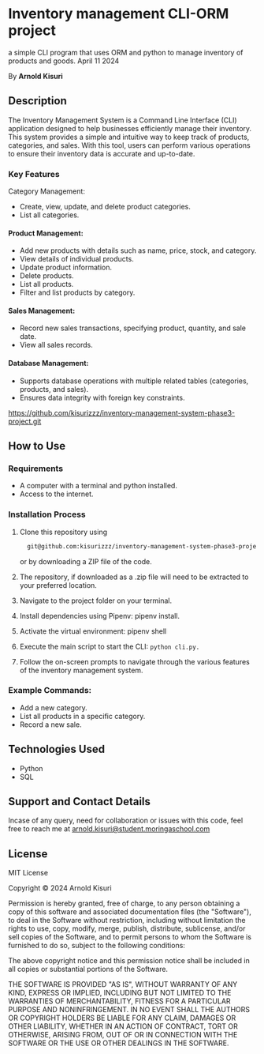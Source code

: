 # Inventory management CLI-ORM project

a simple CLI program that uses ORM and python to manage inventory of products and goods.
 April 11 2024

By **Arnold Kisuri**

## Description

The Inventory Management System is a Command Line Interface (CLI) application designed to help businesses efficiently manage their inventory. This system provides a simple and intuitive way to keep track of products, categories, and sales. With this tool, users can perform various operations to ensure their inventory data is accurate and up-to-date.

### Key Features

Category Management:

* Create, view, update, and delete product categories.
* List all categories.

#### Product Management:

* Add new products with details such as name, price, stock, and category.
* View details of individual products.
* Update product information.
* Delete products.
* List all products.
* Filter and list products by category.

#### Sales Management:

* Record new sales transactions, specifying product, quantity, and sale date.
* View all sales records.

#### Database Management:

* Supports database operations with multiple related tables (categories, products, and sales).
* Ensures data integrity with foreign key constraints.

<https://github.com/kisurizzz/inventory-management-system-phase3-project.git>

## How to Use

### Requirements

* A computer with a terminal and python installed.
* Access to the internet.

### Installation Process

1. Clone this repository using

    ```bash
      git@github.com:kisurizzz/inventory-management-system-phase3-project.git
    ```

    or by downloading a ZIP file of the code.
  
2. The repository, if downloaded as a .zip file will need to be extracted to your preferred location.

3. Navigate to the project folder on your terminal.

4. Install dependencies using Pipenv: pipenv install.

5. Activate the virtual environment: pipenv shell

6. Execute the main script to start the CLI: ```python cli.py.```

7. Follow the on-screen prompts to navigate through the various features of the inventory management system.

### Example Commands:

* Add a new category.
* List all products in a specific category.
* Record a new sale.

## Technologies Used

* Python
* SQL

## Support and Contact Details

Incase of any query, need for collaboration or issues with this code, feel free to reach me at
<arnold.kisuri@student.moringaschool.com>

## License

MIT License

Copyright &copy; 2024 Arnold Kisuri

Permission is hereby granted, free of charge, to any person obtaining a copy of this software and associated documentation files (the "Software"), to deal in the Software without restriction, including without limitation the rights to use, copy, modify, merge, publish, distribute, sublicense, and/or sell copies of the Software, and to permit persons to whom the Software is furnished to do so, subject to the following conditions:

The above copyright notice and this permission notice shall be included in all copies or substantial portions of the Software.

THE SOFTWARE IS PROVIDED "AS IS", WITHOUT WARRANTY OF ANY KIND, EXPRESS OR IMPLIED, INCLUDING BUT NOT LIMITED TO THE WARRANTIES OF MERCHANTABILITY, FITNESS FOR A PARTICULAR PURPOSE AND NONINFRINGEMENT. IN NO EVENT SHALL THE AUTHORS OR COPYRIGHT HOLDERS BE LIABLE FOR ANY CLAIM, DAMAGES OR OTHER LIABILITY, WHETHER IN AN ACTION OF CONTRACT, TORT OR OTHERWISE, ARISING FROM, OUT OF OR IN CONNECTION WITH THE SOFTWARE OR THE USE OR OTHER DEALINGS IN THE SOFTWARE.